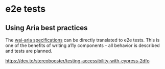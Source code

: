 # e2e tests

## Using Aria best practices

The [wai-aria specifications](https://www.w3.org/TR/wai-aria-practices-1.2/) can be directly translated to e2e tests. This is one of the benefits of writing a11y components - all behavior is described and tests are planned. 

https://dev.to/stereobooster/testing-accessibility-with-cypress-2dfo


